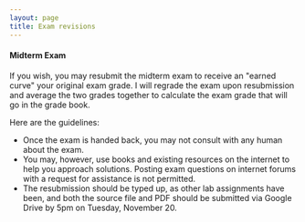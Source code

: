 ```yaml
---
layout: page
title: Exam revisions
---
```


#### Midterm Exam

If you wish, you may resubmit the midterm exam to receive an "earned curve" your original exam grade. I will regrade the exam upon resubmission and average the two grades together to calculate the exam grade that will go in the grade book.

Here are the guidelines:

 - Once the exam is handed back, you may not consult with any human about the exam.
 - You may, however, use books and existing resources on the internet to help you approach solutions. Posting exam questions on internet forums with a request for assistance is not permitted.
 - The resubmission should be typed up, as other lab assignments have been, and both the source file and PDF should be submitted via Google Drive by 5pm on Tuesday, November 20.